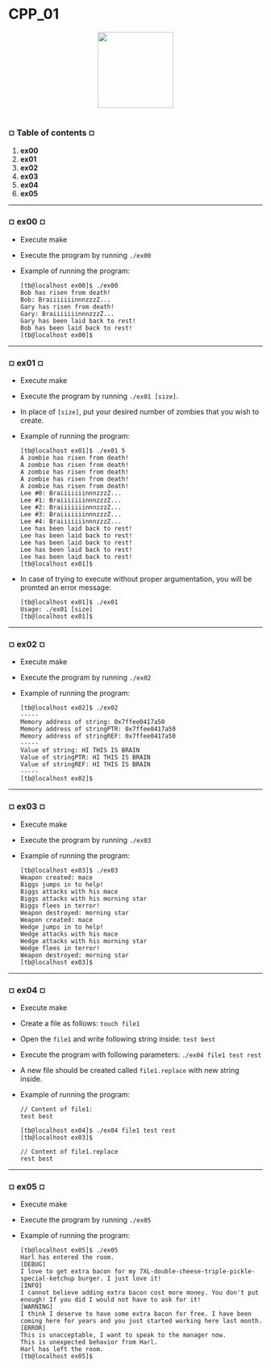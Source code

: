 # CPP_01
<p align="center"><img src="https://cdn-images-1.medium.com/v2/resize:fit:1200/1*mb0KkzYAZDDSvdYC2MM5hg.jpeg" width="150" height="150" />

#
<h3><b>¤ Table of contents ¤</b></h3>

1) <b>ex00</b>
2) <b>ex01</b>
3) <b>ex02</b>
4) <b>ex03</b>
5) <b>ex04</b>
6) <b>ex05</b>


---
<h3><b>¤ ex00 ¤</b></h3>

* Execute make
* Execute the program by running `./ex00`

* Example of running the program:

  ```text
  [tb@localhost ex00]$ ./ex00
  Bob has risen from death!
  Bob: BraiiiiiiinnnzzzZ...
  Gary has risen from death!
  Gary: BraiiiiiiinnnzzzZ...
  Gary has been laid back to rest!
  Bob has been laid back to rest!
  [tb@localhost ex00]$
  ```

---
<h3><b>¤ ex01 ¤</b></h3>

* Execute make
* Execute the program by running `./ex01 [size]`.
* In place of `[size]`, put your desired number of zombies that you wish to create.

* Example of running the program:

  ```text
  [tb@localhost ex01]$ ./ex01 5
  A zombie has risen from death!
  A zombie has risen from death!
  A zombie has risen from death!
  A zombie has risen from death!
  A zombie has risen from death!
  Lee #0: BraiiiiiiinnnzzzZ...
  Lee #1: BraiiiiiiinnnzzzZ...
  Lee #2: BraiiiiiiinnnzzzZ...
  Lee #3: BraiiiiiiinnnzzzZ...
  Lee #4: BraiiiiiiinnnzzzZ...
  Lee has been laid back to rest!
  Lee has been laid back to rest!
  Lee has been laid back to rest!
  Lee has been laid back to rest!
  Lee has been laid back to rest!
  [tb@localhost ex01]$
  ```

* In case of trying to execute without proper argumentation, you will be promted an error message:

  ```text
  [tb@localhost ex01]$ ./ex01  
  Usage: ./ex01 [size]
  [tb@localhost ex01]$ 
  ```

---
<h3><b>¤ ex02 ¤</b></h3>

* Execute make
* Execute the program by running `./ex02`

* Example of running the program:

  ```text
  [tb@localhost ex02]$ ./ex02
  -----
  Memory address of string: 0x7ffee0417a50
  Memory address of stringPTR: 0x7ffee0417a50
  Memory address of stringREF: 0x7ffee0417a50
  -----
  Value of string: HI THIS IS BRAIN
  Value of stringPTR: HI THIS IS BRAIN
  Value of stringREF: HI THIS IS BRAIN
  -----
  [tb@localhost ex02]$
  ```

---
<h3><b>¤ ex03 ¤</b></h3>

* Execute make
* Execute the program by running `./ex03`

* Example of running the program:

  ```text
  [tb@localhost ex03]$ ./ex03
  Weapon created: mace
  Biggs jumps in to help!
  Biggs attacks with his mace
  Biggs attacks with his morning star
  Biggs flees in terror!
  Weapon destroyed: morning star
  Weapon created: mace
  Wedge jumps in to help!
  Wedge attacks with his mace
  Wedge attacks with his morning star
  Wedge flees in terror!
  Weapon destroyed: morning star
  [tb@localhost ex03]$
  ```

---
<h3><b>¤ ex04 ¤</b></h3>

* Execute make
* Create a file as follows: `touch file1`
* Open the `file1` and write following string inside: `test best`
* Execute the program with following parameters: `./ex04 file1 test rest`
* A new file should be created called `file1.replace` with new string inside.

* Example of running the program:

  ```text
  // Content of file1:
  test best
  ```
  ```text
  [tb@localhost ex04]$ ./ex04 file1 test rest
  [tb@localhost ex03]$
  ```
  ```text
  // Content of file1.replace
  rest best
  ```

---
<h3><b>¤ ex05 ¤</b></h3>

* Execute make
* Execute the program by running `./ex05`

* Example of running the program:

  ```text
  [tb@localhost ex05]$ ./ex05
  Harl has entered the room.
  [DEBUG]
  I love to get extra bacon for my 7XL-double-cheese-triple-pickle-special-ketchup burger. I just love it!
  [INFO]
  I cannot believe adding extra bacon cost more money. You don't put enough! If you did I would not have to ask for it!
  [WARNING]
  I think I deserve to have some extra bacon for free. I have been coming here for years and you just started working here last month.
  [ERROR]
  This is unacceptable, I want to speak to the manager now.
  This is unexpected behavior from Harl.
  Harl has left the room.
  [tb@localhost ex05]$
